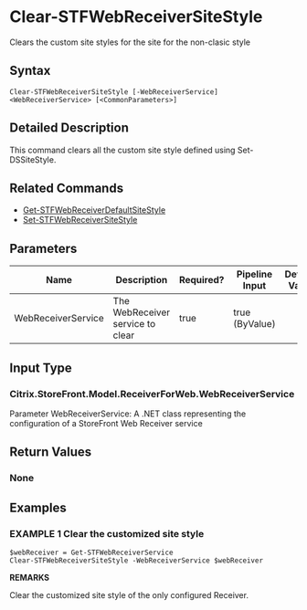 ﻿# Clear-STFWebReceiverSiteStyle

Clears the custom site styles for the site for the non-clasic style

## Syntax

```
Clear-STFWebReceiverSiteStyle [-WebReceiverService] <WebReceiverService> [<CommonParameters>]
```

## Detailed Description

This command clears all the custom site style defined using Set-DSSiteStyle.

## Related Commands

* [Get-STFWebReceiverDefaultSiteStyle](./Get-STFWebReceiverDefaultSiteStyle)
* [Set-STFWebReceiverSiteStyle](./Set-STFWebReceiverSiteStyle)

## Parameters

| Name   | Description | Required? | Pipeline Input | Default Value |
| --- | --- | --- | --- | --- |
|WebReceiverService|The WebReceiver service to clear|true|true (ByValue)| |

## Input Type

### Citrix.StoreFront.Model.ReceiverForWeb.WebReceiverService

Parameter WebReceiverService: A .NET class representing the configuration of a StoreFront Web Receiver service

## Return Values

### None

## Examples

### EXAMPLE 1 Clear the customized site style

```
$webReceiver = Get-STFWebReceiverService
Clear-STFWebReceiverSiteStyle -WebReceiverService $webReceiver
```

**REMARKS**

Clear the customized site style of the only configured Receiver.
